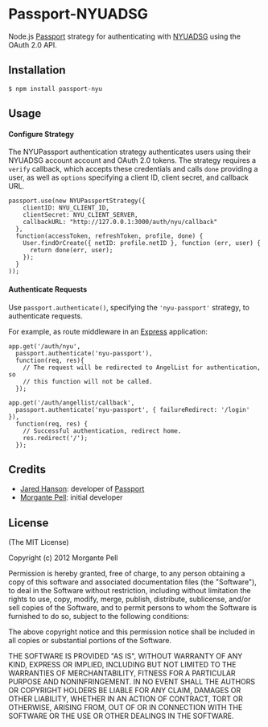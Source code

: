 # Passport-NYUADSG

Node.js [Passport](https://github.com/jaredhanson/passport) strategy for authenticating with [NYUADSG](http://passport.sg.nyuad.org) using the OAuth 2.0 API.

## Installation

    $ npm install passport-nyu

## Usage

#### Configure Strategy

The NYUPassport authentication strategy authenticates users using their NYUADSG account
account and OAuth 2.0 tokens.  The strategy requires a `verify` callback, which
accepts these credentials and calls `done` providing a user, as well as
`options` specifying a client ID, client secret, and callback URL.

    passport.use(new NYUPassportStrategy({
        clientID: NYU_CLIENT_ID,
        clientSecret: NYU_CLIENT_SERVER,
        callbackURL: "http://127.0.0.1:3000/auth/nyu/callback"
      },
      function(accessToken, refreshToken, profile, done) {
        User.findOrCreate({ netID: profile.netID }, function (err, user) {
          return done(err, user);
        });
      }
    ));

#### Authenticate Requests

Use `passport.authenticate()`, specifying the `'nyu-passport'` strategy, to
authenticate requests.

For example, as route middleware in an [Express](http://expressjs.com/)
application:

    app.get('/auth/nyu',
      passport.authenticate('nyu-passport'),
      function(req, res){
        // The request will be redirected to AngelList for authentication, so
        // this function will not be called.
      });

    app.get('/auth/angellist/callback', 
      passport.authenticate('nyu-passport', { failureRedirect: '/login' }),
      function(req, res) {
        // Successful authentication, redirect home.
        res.redirect('/');
      });

## Credits

  - [Jared Hanson](http://github.com/jaredhanson): developer of [Passport](https://github.com/jaredhanson/passport)
  - [Morgante Pell](http://morgante.net): initial developer

## License

(The MIT License)

Copyright (c) 2012 Morgante Pell

Permission is hereby granted, free of charge, to any person obtaining a copy of
this software and associated documentation files (the "Software"), to deal in
the Software without restriction, including without limitation the rights to
use, copy, modify, merge, publish, distribute, sublicense, and/or sell copies of
the Software, and to permit persons to whom the Software is furnished to do so,
subject to the following conditions:

The above copyright notice and this permission notice shall be included in all
copies or substantial portions of the Software.

THE SOFTWARE IS PROVIDED "AS IS", WITHOUT WARRANTY OF ANY KIND, EXPRESS OR
IMPLIED, INCLUDING BUT NOT LIMITED TO THE WARRANTIES OF MERCHANTABILITY, FITNESS
FOR A PARTICULAR PURPOSE AND NONINFRINGEMENT. IN NO EVENT SHALL THE AUTHORS OR
COPYRIGHT HOLDERS BE LIABLE FOR ANY CLAIM, DAMAGES OR OTHER LIABILITY, WHETHER
IN AN ACTION OF CONTRACT, TORT OR OTHERWISE, ARISING FROM, OUT OF OR IN
CONNECTION WITH THE SOFTWARE OR THE USE OR OTHER DEALINGS IN THE SOFTWARE.
